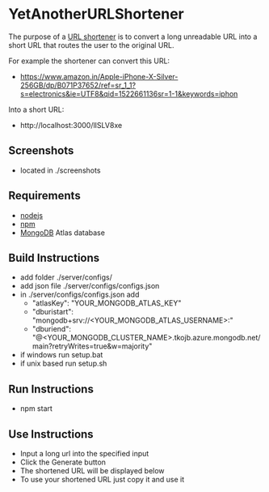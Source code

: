 # YetAnotherURLShortener
The purpose of a [URL shortener](https://en.wikipedia.org/wiki/URL_shortening) is to convert a long unreadable URL into a short URL that routes the user to the original URL. 

For example the shortener can convert this URL: 
- https://www.amazon.in/Apple-iPhone-X-Silver-256GB/dp/B071P37652/ref=sr_1_1?s=electronics&ie=UTF8&qid=1522661136sr=1-1&keywords=iphon

Into a short URL:
- http://localhost:3000/lISLV8xe

## Screenshots
- located in ./screenshots

## Requirements
- [nodejs](https://nodejs.org/en/)
- [npm](https://www.npmjs.com/)
- [MongoDB](https://www.mongodb.com/) Atlas database

## Build Instructions
- add folder ./server/configs/
- add json file ./server/configs/configs.json
- in ./server/configs/configs.json add
  - "atlasKey": "YOUR_MONGODB_ATLAS_KEY"
  - "dburistart": "mongodb+srv://<YOUR_MONGODB_ATLAS_USERNAME>:"
  - "dburiend": "@<YOUR_MONGODB_CLUSTER_NAME>.tkojb.azure.mongodb.net/main?retryWrites=true&w=majority"
- if windows run setup.bat
- if unix based run setup.sh

## Run Instructions
- npm start

## Use Instructions
- Input a long url into the specified input
- Click the Generate button
- The shortened URL will be displayed below
- To use your shortened URL just copy it and use it 
